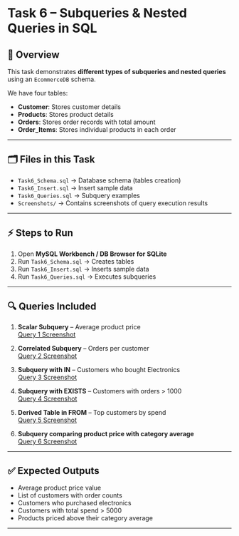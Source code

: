 # Task 6 – Subqueries & Nested Queries in SQL

## 📌 Overview
This task demonstrates **different types of subqueries and nested queries** using an `EcommerceDB` schema.

We have four tables:
- **Customer**: Stores customer details
- **Products**: Stores product details
- **Orders**: Stores order records with total amount
- **Order_Items**: Stores individual products in each order

---

## 🗂️ Files in this Task
- `Task6_Schema.sql` → Database schema (tables creation)  
- `Task6_Insert.sql` → Insert sample data  
- `Task6_Queries.sql` → Subquery examples  
- `Screenshots/` → Contains screenshots of query execution results  

---

## ⚡ Steps to Run

1. Open **MySQL Workbench / DB Browser for SQLite**  
2. Run `Task6_Schema.sql` → Creates tables  
3. Run `Task6_Insert.sql` → Inserts sample data  
4. Run `Task6_Queries.sql` → Executes subqueries  

---

## 🔍 Queries Included

1. **Scalar Subquery** – Average product price  
   [Query 1 Screenshot](./Screenshots/query1.PNG)

2. **Correlated Subquery** – Orders per customer  
   [Query 2 Screenshot](./Screenshots/query2.PNG)

3. **Subquery with IN** – Customers who bought Electronics  
   [Query 3 Screenshot](./Screenshots/query3.PNG)

4. **Subquery with EXISTS** – Customers with orders > 1000  
   [Query 4 Screenshot](./Screenshots/query4.PNG)

5. **Derived Table in FROM** – Top customers by spend  
   [Query 5 Screenshot](./Screenshots/query5.PNG)

6. **Subquery comparing product price with category average**  
   [Query 6 Screenshot](./Screenshots/query6.PNG)

---

## ✅ Expected Outputs

- Average product price value  
- List of customers with order counts  
- Customers who purchased electronics  
- Customers with total spend > 5000  
- Products priced above their category average  

---


